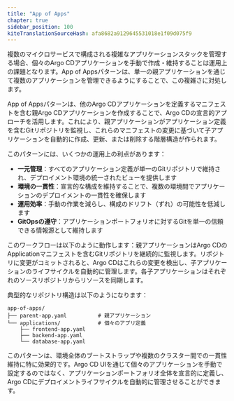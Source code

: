 ```yaml
---
title: "App of Apps"
chapter: true
sidebar_position: 100
kiteTranslationSourceHash: afa8682a9129645531018e1f09d075f9
---
```


複数のマイクロサービスで構成される複雑なアプリケーションスタックを管理する場合、個々のArgo CDアプリケーションを手動で作成・維持することは運用上の課題となります。App of Appsパターンは、単一の親アプリケーションを通じて複数のアプリケーションを管理できるようにすることで、この複雑さに対処します。

App of Appsパターンは、他のArgo CDアプリケーションを定義するマニフェストを含む親Argo CDアプリケーションを作成することで、Argo CDの宣言的アプローチを活用します。これにより、親アプリケーションがアプリケーション定義を含むGitリポジトリを監視し、これらのマニフェストの変更に基づいて子アプリケーションを自動的に作成、更新、または削除する階層構造が作られます。

このパターンには、いくつかの運用上の利点があります：

- **一元管理**：すべてのアプリケーション定義が単一のGitリポジトリで維持され、デプロイメント環境の統一されたビューを提供します
- **環境の一貫性**：宣言的な構成を維持することで、複数の環境間でアプリケーションのデプロイメントの一貫性を確保します
- **運用効率**：手動の作業を減らし、構成のドリフト（ずれ）の可能性を低減します
- **GitOpsの遵守**：アプリケーションポートフォリオに対するGitを単一の信頼できる情報源として維持します

このワークフローは以下のように動作します：親アプリケーションはArgo CDのApplicationマニフェストを含むGitリポジトリを継続的に監視します。リポジトリに変更がコミットされると、Argo CDはこれらの変更を検出し、子アプリケーションのライフサイクルを自動的に管理します。各子アプリケーションはそれぞれのソースリポジトリからリソースを同期します。

典型的なリポジトリ構造は以下のようになります：

```text
app-of-apps/
├── parent-app.yaml          # 親アプリケーション
└── applications/            # 個々のアプリ定義
    ├── frontend-app.yaml
    ├── backend-app.yaml
    └── database-app.yaml
```

このパターンは、環境全体のブートストラップや複数のクラスター間での一貫性維持に特に効果的です。Argo CD UIを通じて個々のアプリケーションを手動で設定するのではなく、アプリケーションポートフォリオ全体を宣言的に定義し、Argo CDにデプロイメントライフサイクルを自動的に管理させることができます。

